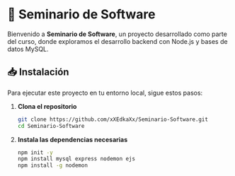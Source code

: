 # 🚀 Seminario de Software

Bienvenido a **Seminario de Software**, un proyecto desarrollado como parte del curso, donde exploramos el desarrollo backend con Node.js y bases de datos MySQL.

## 📥 Instalación

Para ejecutar este proyecto en tu entorno local, sigue estos pasos:

1. **Clona el repositorio**

   ```bash
   git clone https://github.com/xXEdkaXx/Seminario-Software.git
   cd Seminario-Software
   ```

2. **Instala las dependencias necesarias**
   ```bash
   npm init -y
   npm install mysql express nodemon ejs
   npm install -g nodemon
   ```
